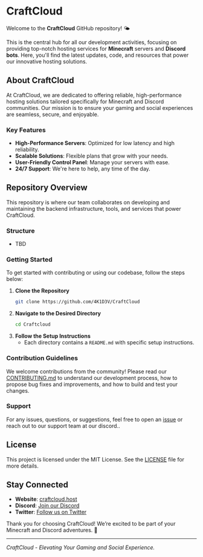 # CraftCloud

Welcome to the **CraftCloud** GitHub repository! 🌤️

This is the central hub for all our development activities, focusing on providing top-notch hosting services for **Minecraft** servers and **Discord bots**. Here, you'll find the latest updates, code, and resources that power our innovative hosting solutions.

## About CraftCloud

At CraftCloud, we are dedicated to offering reliable, high-performance hosting solutions tailored specifically for Minecraft and Discord communities. Our mission is to ensure your gaming and social experiences are seamless, secure, and enjoyable.

### Key Features

- **High-Performance Servers**: Optimized for low latency and high reliability.
- **Scalable Solutions**: Flexible plans that grow with your needs.
- **User-Friendly Control Panel**: Manage your servers with ease.
- **24/7 Support**: We're here to help, any time of the day.

## Repository Overview

This repository is where our team collaborates on developing and maintaining the backend infrastructure, tools, and services that power CraftCloud.

### Structure

- TBD

### Getting Started

To get started with contributing or using our codebase, follow the steps below:

1. **Clone the Repository**
    ```sh
    git clone https://github.com/4K1D3V/CraftCloud
    ```
2. **Navigate to the Desired Directory**
    ```sh
    cd Craftcloud
    ```
3. **Follow the Setup Instructions**
    - Each directory contains a `README.md` with specific setup instructions.

### Contribution Guidelines

We welcome contributions from the community! Please read our [CONTRIBUTING.md](CONTRIBUTING.md) to understand our development process, how to propose bug fixes and improvements, and how to build and test your changes.

### Support

For any issues, questions, or suggestions, feel free to open an [issue](https://github.com/4K1D3V/CraftCloud/issues) or reach out to our support team at our discord..

## License

This project is licensed under the MIT License. See the [LICENSE](LICENSE) file for more details.

## Stay Connected

- **Website**: [craftcloud.host](https://craftcloud.host)
- **Discord**: [Join our Discord](https://discord.gg/WyQWYdE5we)
- **Twitter**: [Follow us on Twitter](https://twitter.com/bensmatthews10)

Thank you for choosing CraftCloud! We’re excited to be part of your Minecraft and Discord adventures. 🚀

---

*CraftCloud - Elevating Your Gaming and Social Experience.*
